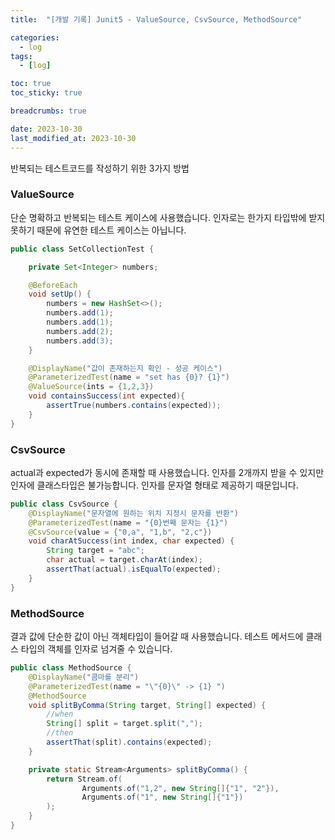 ```yaml
---
title:  "[개발 기록] Junit5 - ValueSource, CsvSource, MethodSource"

categories:
  - log
tags:
  - [log]

toc: true
toc_sticky: true

breadcrumbs: true

date: 2023-10-30
last_modified_at: 2023-10-30
---
```


반복되는 테스트코드를 작성하기 위한 3가지 방법 

### ValueSource
단순 명확하고 반복되는 테스트 케이스에 사용했습니다.
인자로는 한가지 타입밖에 받지 못하기 때문에 유연한 테스트 케이스는 아닙니다.
```java
public class SetCollectionTest {

    private Set<Integer> numbers;

    @BeforeEach
    void setUp() {
        numbers = new HashSet<>();
        numbers.add(1);
        numbers.add(1);
        numbers.add(2);
        numbers.add(3);
    }

    @DisplayName("값이 존재하는지 확인 - 성공 케이스")
    @ParameterizedTest(name = "set has {0}? {1}")
    @ValueSource(ints = {1,2,3})
    void containsSuccess(int expected){
        assertTrue(numbers.contains(expected));
    }
}

```
### CsvSource
actual과 expected가 동시에 존재할 때 사용했습니다.
인자를 2개까지 받을 수 있지만 인자에 클래스타입은 불가능합니다.
인자를 문자열 형태로 제공하기 때문입니다.
```java
public class CsvSource {
    @DisplayName("문자열에 원하는 위치 지정시 문자를 반환")
    @ParameterizedTest(name = "{0}번째 문자는 {1}")
    @CsvSource(value = {"0,a", "1,b", "2,c"})
    void charAtSuccess(int index, char expected) {
        String target = "abc";
        char actual = target.charAt(index);
        assertThat(actual).isEqualTo(expected);
    }
}
```
### MethodSource
결과 값에 단순한 값이 아닌 객체타입이 들어갈 때 사용했습니다.
테스트 메서드에 클래스 타입의 객체를 인자로 넘겨줄 수 있습니다.
```java
public class MethodSource {
    @DisplayName("콤마를 분리")
    @ParameterizedTest(name = "\"{0}\" -> {1} ")
    @MethodSource
    void splitByComma(String target, String[] expected) {
        //when
        String[] split = target.split(",");
        //then
        assertThat(split).contains(expected);
    }

    private static Stream<Arguments> splitByComma() {
        return Stream.of(
                Arguments.of("1,2", new String[]{"1", "2"}),
                Arguments.of("1", new String[]{"1"})
        );
    }
}
```
